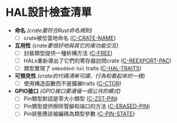# HAL設計檢查清單

- **命名** *(crate要符合Rust命名規則)*
  - [ ] crate被恰當地命名 ([C-CRATE-NAME])
- **互用性** *(crate要很好地與其它的庫功能交互)*
  - [ ] 封裝類型提供一種析構方法 ([C-FREE])
  - [ ] HALs重新導出了它們的寄存器訪問crate ([C-REEXPORT-PAC])
  - [ ] 類型實現了 `embedded-hal` traits ([C-HAL-TRAITS])
- **可預見性** *(crate的代碼清晰可讀，行為和看起來的一樣)*
  - [ ] 使用構造函數而不是擴展traits ([C-CTOR])
- **GPIO接口** *(GPIO接口要遵循一個公共的模式)*
  - [ ] Pin類型默認是零大小類型 ([C-ZST-PIN])
  - [ ] Pin類型提供擦除管腳和端口的方法 ([C-ERASED-PIN])
  - [ ] Pin狀態應該被編碼為類型參數 ([C-PIN-STATE])

[C-CRATE-NAME]: naming.html#c-crate-name

[C-FREE]: interoperability.html#c-free
[C-REEXPORT-PAC]: interoperability.html#c-reexport-pac
[C-HAL-TRAITS]: interoperability.html#c-hal-traits

[C-CTOR]: predictability.html#c-ctor

[C-ZST-PIN]: gpio.md#c-zst-pin
[C-ERASED-PIN]: gpio.md#c-erased-pin
[C-PIN-STATE]: gpio.md#c-pin-state
